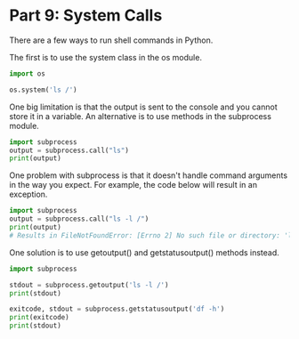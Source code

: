 # Part 9: System Calls

There are a few ways to run shell commands in Python.

The first is to use the system class in the os module. 

```python
import os

os.system('ls /')
```

One big limitation is that the output is sent to the console and you cannot store it in a variable. An alternative is to use methods in the subprocess module.

```python
import subprocess
output = subprocess.call("ls")
print(output)
```

One problem with subprocess is that it doesn't handle command arguments in the way you expect. For example, the code below will result in an exception.

```python
import subprocess
output = subprocess.call("ls -l /")
print(output)
# Results in FileNotFoundError: [Errno 2] No such file or directory: 'ls /'
```

One solution is to use getoutput() and getstatusoutput() methods instead.

```python
import subprocess

stdout = subprocess.getoutput('ls -l /')
print(stdout)

exitcode, stdout = subprocess.getstatusoutput('df -h')
print(exitcode)
print(stdout)
```